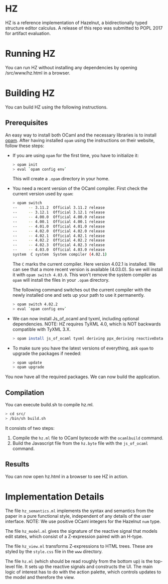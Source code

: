 # HZ

HZ is a reference implementation of Hazelnut, a bidirectionally typed
structure editor calculus. A release of this repo was submitted to POPL
2017 for artifact evaluation.

# Running HZ
You can run HZ without installing any dependencies by opening /src/www/hz.html in a browser.

# Building HZ
You can build HZ using the following instructions.

## Prerequisites

An easy way to install both OCaml and the necessary libraries is to install [opam](https://opam.ocaml.org/). After having installed `opam` using the instructions on their website, follow these steps:

  - If you are using `opam` for the first time, you have to initialize it:

    ```sh
    > opam init
    > eval `opam config env`
    ```

    This will create a `.opam` directory in your home.

  - You need a recent version of the OCaml compiler. First check the current version used by `opam`:

    ```sh
    > opam switch
    --     -- 3.11.2  Official 3.11.2 release
    --     -- 3.12.1  Official 3.12.1 release
    --     -- 4.00.0  Official 4.00.0 release
    --     -- 4.00.1  Official 4.00.1 release
    --     -- 4.01.0  Official 4.01.0 release
    --     -- 4.02.0  Official 4.02.0 release
    --     -- 4.02.1  Official 4.02.1 release
    --     -- 4.02.2  Official 4.02.2 release
    --     -- 4.02.3  Official 4.02.3 release
    --     -- 4.03.0  Official 4.03.0 release
    system  C system  System compiler (4.02.1)
    ```

    The `C` marks the current compiler. Here version 4.02.1 is installed. We can see that a more recent version is available (4.03.0). So we will install it with `opam switch 4.03.0`. This won't remove the system compiler as `opam` will install the files in your `.opam` directory.

    The following command switches out the current compiler with the newly installed one and sets up your path to use it permanently.

    ```sh
    > opam switch 4.02.2
    > eval `opam config env`
    ```

  - We can now install Js_of_ocaml and tyxml, including optional dependencies.
  NOTE: HZ requires TyXML 4.0, which is NOT backwards compatible with TyXML 3.X.

    ```sh
    > opam install js_of_ocaml tyxml deriving ppx_deriving reactiveData ocp-indent
    ```

  - To make sure you have the latest versions of everything, ask `opam` to upgrade the packages if needed:

    ```sh
    > opam update
    > opam upgrade
    ```

  You now have all the required packages. We can now build the application.

## Compilation

You can execute build.sh to compile hz.ml.

```sh
> cd src/
> /bin/sh build.sh
```

It consists of two steps:

1. Compile the `hz.ml` file to OCaml bytecode with the `ocamlbuild` command.
2. Build the Javascript file from the `hz.byte` file with the `js_of_ocaml` command.

## Results
You can now open hz.html in a browser to see HZ in action.

# Implementation Details

The file `hz_semantics.ml` implements the syntax and semantics from the paper in a pure functional style, independent of any details of the user interface. NOTE: We use positive OCaml integers for the Hazelnut `num` type.

The file `hz_model.ml` gives the signature of the reactive signal that models edit states, which consist of a Z-expression paired with an H-type.

The file `hz_view.ml` transforms Z-expressions to HTML trees. These are styled by the `style.css` file in the `www` directory.

The file `hz.ml` (which should be read roughly from the bottom up) is the top-level file. It sets up the reactive signals  and constructs the UI. The main logic of interest has to do with the action palette, which controls updates to the model and therefore the view.
